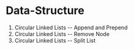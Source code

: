 # Data-Structure

01. Circular Linked Lists -- Append and Prepend
02. Circular Linked Lists -- Remove Node
03. Circular Linked Lists -- Split List
